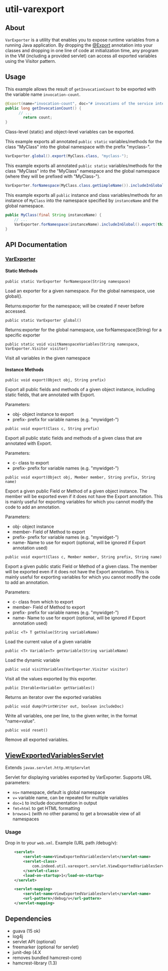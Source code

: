# util-varexport

## About

`VarExporter` is a utility that enables you to expose runtime variables from a running Java application. By dropping the [@Export](https://github.com/indeedeng/util/blob/master/varexport/src/main/java/com/indeed/util/varexport/Export.java) annotation into your classes and dropping in one line of code at initialization time, any program in the VM (including a provided servlet) can access all exported variables using the Visitor pattern.

## Usage

This example allows the result of `getInvocationCount` to be exported with the variable name `invocation-count`.

```java
@Export(name="invocation-count", doc="# invocations of the service interface")
public long getInvocationCount() {
      // ...
        return count;
}
```

Class-level (static) and object-level variables can be exported.

This example exports all annotated `public static` variables/methods for the class "MyClass" into the global namespace with the prefix "myclass-".

```java
VarExporter.global().export(MyClass.class, "myclass-");
```

This example exports all annotated `public static` variables/methods for the class "MyClass" into the "MyClass" namespace and the global namespace (where they will be prefixed with "MyClass-").

```java
VarExporter.forNamespace(MyClass.class.getSimpleName()).includeInGlobal().export(MyClass.class, "");
```

This example exports all `public` instance and class variables/methods for an instance of `MyClass` into the namespace specified by `instanceName` and the global namespace.

```java
public MyClass(final String instanceName) {
    // ...
    VarExporter.forNamespace(instanceName).includeInGlobal().export(this, "");
}
```

## API Documentation

### [VarExporter](https://github.com/indeedeng/util/blob/master/varexport/src/main/java/com/indeed/util/varexport/VarExporter.java)

#### Static Methods

`public static VarExporter forNamespace(String namespace)`

Load an exporter for a given namespace. For the global namespace, use global().

Returns:exporter for the namespace; will be created if never before accessed.

`public static VarExporter global()`

Returns:exporter for the global namespace, use forNamespace(String) for a specific exporter

`public static void visitNamespaceVariables(String namespace, VarExporter.Visitor visitor)`

Visit all variables in the given namespace

#### Instance Methods

`public void export(Object obj, String prefix)`

Export all public fields and methods of a given object instance, including static fields, that are annotated with Export.

Parameters:

- obj- object instance to export
- prefix- prefix for variable names (e.g. "mywidget-")

`public void export(Class c, String prefix)`

Export all public static fields and methods of a given class that are annotated with Export.

Parameters:

- c- class to export
- prefix- prefix for variable names (e.g. "mywidget-")

`public void export(Object obj, Member member, String prefix, String name)`

Export a given public Field or Method of a given object instance. The member will be exported even if it does not have the Export annotation. This is mainly useful for exporting variables for which you cannot modify the code to add an annotation.

Parameters:

- obj- object instance
- member- Field of Method to export
- prefix- prefix for variable names (e.g. "mywidget-")
- name- Name to use for export (optional, will be ignored if Export annotation used)

`public void export(Class c, Member member, String prefix, String name)`

Export a given public static Field or Method of a given class. The member will be exported even if it does not have the Export annotation. This is mainly useful for exporting variables for which you cannot modify the code to add an annotation.

Parameters:

- c- class from which to export
- member- Field of Method to export
- prefix- prefix for variable names (e.g. "mywidget-")
- name- Name to use for export (optional, will be ignored if Export annotation used)

`public <T> T getValue(String variableName)`

Load the current value of a given variable

`public <T> Variable<T> getVariable(String variableName)`

Load the dynamic variable

`public void visitVariables(VarExporter.Visitor visitor)`

Visit all the values exported by this exporter.

`public Iterable<Variable> getVariables()`

Returns an iterator over the exported variables

`public void dump(PrintWriter out, boolean includeDoc)`

Write all variables, one per line, to the given writer, in the format "name=value".

`public void reset()`

Remove all exported variables.

## [ViewExportedVariablesServlet](https://github.com/indeedeng/util/blob/master/varexport/src/main/java/com/indeed/util/varexport/servlet/ViewExportedVariablesServlet.java)

Extends `javax.servlet.http.HttpServlet`

Servlet for displaying variables exported by VarExporter. Supports URL parameters:

- `ns=` namespace, default is global namespace
- `v=` variable name, can be repeated for multiple variables
- `doc=1` to include documentation in output
- `fmt=html` to get HTML formatting
- `browse=1` (with no other params) to get a browsable view of all namespaces

### Usage

Drop in to your `web.xml`. Example (URL path /debug/v):

```xml
    <servlet>
        <servlet-name>ViewExportedVariablesServlet</servlet-name>
        <servlet-class>
            com.indeed.util.varexport.servlet.ViewExportedVariablesServlet
        </servlet-class>
        <load-on-startup>1</load-on-startup>
    </servlet>

    <servlet-mapping>
        <servlet-name>ViewExportedVariablesServlet</servlet-name>
        <url-pattern>/debug/v</url-pattern>
    </servlet-mapping>
```


## Dependencies

- guava (15 ok)
- log4j
- servlet API (optional)
- freemarker (optional for servlet)
- junit-dep (4.X
- removes bundled hamcrest-core)
- hamcrest-library (1.3)
